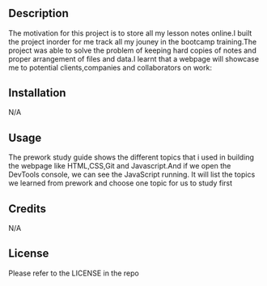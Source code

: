 # <Prework Study Guide Webpage>

## Description
The motivation for this project is to store all my lesson notes online.I built the project inorder for me track all my jouney in the bootcamp training.The project was able to solve the problem of keeping hard copies of notes and proper arrangement of files and data.I learnt that a webpage will showcase me to potential clients,companies and collaborators on work: 



## Installation

N/A

## Usage

The prework study guide shows the different topics that i used in building the webpage like HTML,CSS,Git and Javascript.And if we open the DevTools console, we can see the JavaScript running. It will list the topics we learned from prework and choose one topic for us to study first


## Credits

N/A


## License

Please refer to the LICENSE in the repo


